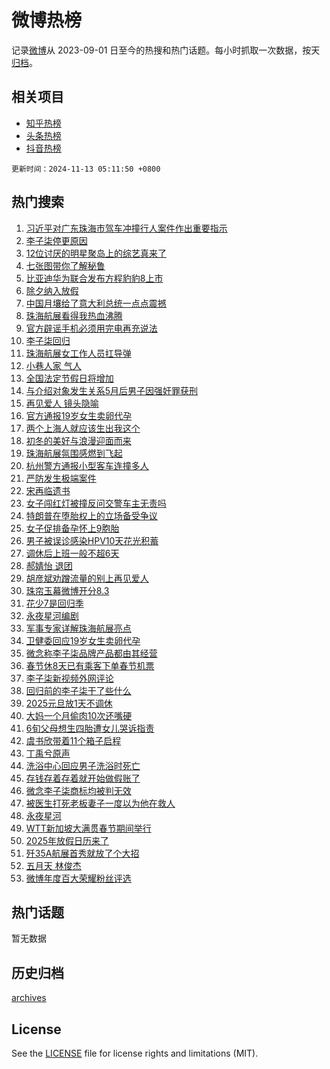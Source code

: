 # 微博热榜

记录[微博](https://www.weibo.com)从 2023-09-01 日至今的热搜和热门话题。每小时抓取一次数据，按天[归档](archives)。

## 相关项目

- [知乎热榜](https://github.com/hotarchive/zhihu)
- [头条热榜](https://github.com/hotarchive/toutiao)
- [抖音热榜](https://github.com/hotarchive/douyin)


`更新时间：2024-11-13 05:11:50 +0800`

## 热门搜索

1. [习近平对广东珠海市驾车冲撞行人案件作出重要指示](https://m.weibo.cn/search?containerid=100103type%3D1%26t%3D10%26q%3D%23%E4%B9%A0%E8%BF%91%E5%B9%B3%E5%AF%B9%E5%B9%BF%E4%B8%9C%E7%8F%A0%E6%B5%B7%E5%B8%82%E9%A9%BE%E8%BD%A6%E5%86%B2%E6%92%9E%E8%A1%8C%E4%BA%BA%E6%A1%88%E4%BB%B6%E4%BD%9C%E5%87%BA%E9%87%8D%E8%A6%81%E6%8C%87%E7%A4%BA%23&stream_entry_id=51&isnewpage=1&extparam=seat%3D1%26filter_type%3Drealtimehot%26stream_entry_id%3D51%26c_type%3D51%26q%3D%2523%25E4%25B9%25A0%25E8%25BF%2591%25E5%25B9%25B3%25E5%25AF%25B9%25E5%25B9%25BF%25E4%25B8%259C%25E7%258F%25A0%25E6%25B5%25B7%25E5%25B8%2582%25E9%25A9%25BE%25E8%25BD%25A6%25E5%2586%25B2%25E6%2592%259E%25E8%25A1%258C%25E4%25BA%25BA%25E6%25A1%2588%25E4%25BB%25B6%25E4%25BD%259C%25E5%2587%25BA%25E9%2587%258D%25E8%25A6%2581%25E6%258C%2587%25E7%25A4%25BA%2523%26pos%3D0%26cate%3D10103%26dgr%3D0%26display_time%3D1731445909%26pre_seqid%3D173144590964201900845101)
1. [李子柒停更原因](https://m.weibo.cn/search?containerid=100103type%3D1%26t%3D10%26q%3D%23%E6%9D%8E%E5%AD%90%E6%9F%92%E5%81%9C%E6%9B%B4%E5%8E%9F%E5%9B%A0%23&stream_entry_id=31&isnewpage=1&extparam=seat%3D1%26filter_type%3Drealtimehot%26c_type%3D31%26flag%3D16%26cate%3D5001%26lcate%3D5001%26stream_entry_id%3D31%26band_rank%3D1%26q%3D%2523%25E6%259D%258E%25E5%25AD%2590%25E6%259F%2592%25E5%2581%259C%25E6%259B%25B4%25E5%258E%259F%25E5%259B%25A0%2523%26dgr%3D0%26realpos%3D1%26pos%3D0%26display_time%3D1731445909%26pre_seqid%3D173144590964201900845101)
1. [12位讨厌的明星聚岛上的综艺真来了](https://m.weibo.cn/search?containerid=100103type%3D1%26t%3D10%26q%3D%2312%E4%BD%8D%E8%AE%A8%E5%8E%8C%E7%9A%84%E6%98%8E%E6%98%9F%E8%81%9A%E5%B2%9B%E4%B8%8A%E7%9A%84%E7%BB%BC%E8%89%BA%E7%9C%9F%E6%9D%A5%E4%BA%86%23&stream_entry_id=31&isnewpage=1&extparam=seat%3D1%26filter_type%3Drealtimehot%26c_type%3D31%26flag%3D2%26cate%3D5001%26lcate%3D5001%26stream_entry_id%3D31%26band_rank%3D2%26q%3D%252312%25E4%25BD%258D%25E8%25AE%25A8%25E5%258E%258C%25E7%259A%2584%25E6%2598%258E%25E6%2598%259F%25E8%2581%259A%25E5%25B2%259B%25E4%25B8%258A%25E7%259A%2584%25E7%25BB%25BC%25E8%2589%25BA%25E7%259C%259F%25E6%259D%25A5%25E4%25BA%2586%2523%26dgr%3D0%26realpos%3D2%26pos%3D1%26display_time%3D1731445909%26pre_seqid%3D173144590964201900845101)
1. [七张图带你了解秘鲁](https://m.weibo.cn/search?containerid=100103type%3D1%26t%3D10%26q%3D%23%E4%B8%83%E5%BC%A0%E5%9B%BE%E5%B8%A6%E4%BD%A0%E4%BA%86%E8%A7%A3%E7%A7%98%E9%B2%81%23&stream_entry_id=31&isnewpage=1&extparam=seat%3D1%26filter_type%3Drealtimehot%26c_type%3D31%26flag%3D0%26cate%3D5001%26lcate%3D5001%26stream_entry_id%3D31%26band_rank%3D3%26q%3D%2523%25E4%25B8%2583%25E5%25BC%25A0%25E5%259B%25BE%25E5%25B8%25A6%25E4%25BD%25A0%25E4%25BA%2586%25E8%25A7%25A3%25E7%25A7%2598%25E9%25B2%2581%2523%26dgr%3D0%26realpos%3D3%26pos%3D2%26display_time%3D1731445909%26pre_seqid%3D173144590964201900845101)
1. [比亚迪华为联合发布方程豹豹8上市](https://m.weibo.cn/search?containerid=100103type%3D1%26t%3D10%26q%3D%23%E6%AF%94%E4%BA%9A%E8%BF%AA%E5%8D%8E%E4%B8%BA%E8%81%94%E5%90%88%E5%8F%91%E5%B8%83%E6%96%B9%E7%A8%8B%E8%B1%B9%E8%B1%B98%E4%B8%8A%E5%B8%82%23&stream_entry_id=31&isnewpage=1&extparam=seat%3D1%26filter_type%3Drealtimehot%26c_type%3D31%26cate%3D5001%26lcate%3D5001%26adid%3D263967%26stream_entry_id%3D31%26pos%3D3%26band_rank%3D4%26q%3D%2523%25E6%25AF%2594%25E4%25BA%259A%25E8%25BF%25AA%25E5%258D%258E%25E4%25B8%25BA%25E8%2581%2594%25E5%2590%2588%25E5%258F%2591%25E5%25B8%2583%25E6%2596%25B9%25E7%25A8%258B%25E8%25B1%25B9%25E8%25B1%25B98%25E4%25B8%258A%25E5%25B8%2582%2523%26dgr%3D0%26is_ad_pos%3D1%26topic_ad%3D1%26display_time%3D1731445909%26pre_seqid%3D173144590964201900845101)
1. [除夕纳入放假](https://m.weibo.cn/search?containerid=100103type%3D1%26t%3D10%26q%3D%23%E9%99%A4%E5%A4%95%E7%BA%B3%E5%85%A5%E6%94%BE%E5%81%87%23&stream_entry_id=31&isnewpage=1&extparam=seat%3D1%26filter_type%3Drealtimehot%26c_type%3D31%26flag%3D16%26cate%3D5001%26lcate%3D5001%26stream_entry_id%3D31%26band_rank%3D4%26q%3D%2523%25E9%2599%25A4%25E5%25A4%2595%25E7%25BA%25B3%25E5%2585%25A5%25E6%2594%25BE%25E5%2581%2587%2523%26dgr%3D0%26realpos%3D4%26pos%3D4%26display_time%3D1731445909%26pre_seqid%3D173144590964201900845101)
1. [中国月壤给了意大利总统一点点震撼](https://m.weibo.cn/search?containerid=100103type%3D1%26t%3D10%26q%3D%23%E4%B8%AD%E5%9B%BD%E6%9C%88%E5%A3%A4%E7%BB%99%E4%BA%86%E6%84%8F%E5%A4%A7%E5%88%A9%E6%80%BB%E7%BB%9F%E4%B8%80%E7%82%B9%E7%82%B9%E9%9C%87%E6%92%BC%23&stream_entry_id=31&isnewpage=1&extparam=seat%3D1%26filter_type%3Drealtimehot%26c_type%3D31%26flag%3D0%26cate%3D5001%26lcate%3D5001%26stream_entry_id%3D31%26band_rank%3D5%26q%3D%2523%25E4%25B8%25AD%25E5%259B%25BD%25E6%259C%2588%25E5%25A3%25A4%25E7%25BB%2599%25E4%25BA%2586%25E6%2584%258F%25E5%25A4%25A7%25E5%2588%25A9%25E6%2580%25BB%25E7%25BB%259F%25E4%25B8%2580%25E7%2582%25B9%25E7%2582%25B9%25E9%259C%2587%25E6%2592%25BC%2523%26dgr%3D0%26realpos%3D5%26pos%3D5%26display_time%3D1731445909%26pre_seqid%3D173144590964201900845101)
1. [珠海航展看得我热血沸腾](https://m.weibo.cn/search?containerid=100103type%3D1%26t%3D10%26q%3D%23%E7%8F%A0%E6%B5%B7%E8%88%AA%E5%B1%95%E7%9C%8B%E5%BE%97%E6%88%91%E7%83%AD%E8%A1%80%E6%B2%B8%E8%85%BE%23&stream_entry_id=31&isnewpage=1&extparam=seat%3D1%26filter_type%3Drealtimehot%26c_type%3D31%26flag%3D0%26cate%3D5001%26lcate%3D5001%26stream_entry_id%3D31%26band_rank%3D6%26q%3D%2523%25E7%258F%25A0%25E6%25B5%25B7%25E8%2588%25AA%25E5%25B1%2595%25E7%259C%258B%25E5%25BE%2597%25E6%2588%2591%25E7%2583%25AD%25E8%25A1%2580%25E6%25B2%25B8%25E8%2585%25BE%2523%26dgr%3D0%26realpos%3D6%26pos%3D6%26display_time%3D1731445909%26pre_seqid%3D173144590964201900845101)
1. [官方辟谣手机必须用完电再充说法](https://m.weibo.cn/search?containerid=100103type%3D1%26t%3D10%26q%3D%23%E5%AE%98%E6%96%B9%E8%BE%9F%E8%B0%A3%E6%89%8B%E6%9C%BA%E5%BF%85%E9%A1%BB%E7%94%A8%E5%AE%8C%E7%94%B5%E5%86%8D%E5%85%85%E8%AF%B4%E6%B3%95%23&stream_entry_id=31&isnewpage=1&extparam=seat%3D1%26filter_type%3Drealtimehot%26c_type%3D31%26cate%3D5001%26lcate%3D5001%26stream_entry_id%3D31%26adid%3D263982%26band_rank%3D7%26q%3D%2523%25E5%25AE%2598%25E6%2596%25B9%25E8%25BE%259F%25E8%25B0%25A3%25E6%2589%258B%25E6%259C%25BA%25E5%25BF%2585%25E9%25A1%25BB%25E7%2594%25A8%25E5%25AE%258C%25E7%2594%25B5%25E5%2586%258D%25E5%2585%2585%25E8%25AF%25B4%25E6%25B3%2595%2523%26dgr%3D0%26is_ad_pos%3D1%26pos%3D7%26display_time%3D1731445909%26pre_seqid%3D173144590964201900845101)
1. [李子柒回归](https://m.weibo.cn/search?containerid=100103type%3D1%26t%3D10%26q%3D%E6%9D%8E%E5%AD%90%E6%9F%92%E5%9B%9E%E5%BD%92&stream_entry_id=31&isnewpage=1&extparam=seat%3D1%26filter_type%3Drealtimehot%26c_type%3D31%26flag%3D16%26cate%3D5001%26lcate%3D5001%26stream_entry_id%3D31%26band_rank%3D7%26q%3D%25E6%259D%258E%25E5%25AD%2590%25E6%259F%2592%25E5%259B%259E%25E5%25BD%2592%26dgr%3D0%26realpos%3D7%26pos%3D8%26display_time%3D1731445909%26pre_seqid%3D173144590964201900845101)
1. [珠海航展女工作人员扛导弹](https://m.weibo.cn/search?containerid=100103type%3D1%26t%3D10%26q%3D%23%E7%8F%A0%E6%B5%B7%E8%88%AA%E5%B1%95%E5%A5%B3%E5%B7%A5%E4%BD%9C%E4%BA%BA%E5%91%98%E6%89%9B%E5%AF%BC%E5%BC%B9%23&stream_entry_id=31&isnewpage=1&extparam=seat%3D1%26filter_type%3Drealtimehot%26c_type%3D31%26flag%3D1%26cate%3D5001%26lcate%3D5001%26stream_entry_id%3D31%26band_rank%3D8%26q%3D%2523%25E7%258F%25A0%25E6%25B5%25B7%25E8%2588%25AA%25E5%25B1%2595%25E5%25A5%25B3%25E5%25B7%25A5%25E4%25BD%259C%25E4%25BA%25BA%25E5%2591%2598%25E6%2589%259B%25E5%25AF%25BC%25E5%25BC%25B9%2523%26dgr%3D0%26realpos%3D8%26pos%3D9%26display_time%3D1731445909%26pre_seqid%3D173144590964201900845101)
1. [小巷人家 气人](https://m.weibo.cn/search?containerid=100103type%3D1%26t%3D10%26q%3D%E5%B0%8F%E5%B7%B7%E4%BA%BA%E5%AE%B6+%E6%B0%94%E4%BA%BA&stream_entry_id=31&isnewpage=1&extparam=seat%3D1%26filter_type%3Drealtimehot%26c_type%3D31%26flag%3D0%26cate%3D5001%26lcate%3D5001%26stream_entry_id%3D31%26band_rank%3D9%26q%3D%25E5%25B0%258F%25E5%25B7%25B7%25E4%25BA%25BA%25E5%25AE%25B6%2520%25E6%25B0%2594%25E4%25BA%25BA%26dgr%3D0%26realpos%3D9%26pos%3D10%26display_time%3D1731445909%26pre_seqid%3D173144590964201900845101)
1. [全国法定节假日将增加](https://m.weibo.cn/search?containerid=100103type%3D1%26t%3D10%26q%3D%23%E5%85%A8%E5%9B%BD%E6%B3%95%E5%AE%9A%E8%8A%82%E5%81%87%E6%97%A5%E5%B0%86%E5%A2%9E%E5%8A%A0%23&stream_entry_id=31&isnewpage=1&extparam=seat%3D1%26filter_type%3Drealtimehot%26c_type%3D31%26flag%3D0%26cate%3D5001%26lcate%3D5001%26stream_entry_id%3D31%26band_rank%3D10%26q%3D%2523%25E5%2585%25A8%25E5%259B%25BD%25E6%25B3%2595%25E5%25AE%259A%25E8%258A%2582%25E5%2581%2587%25E6%2597%25A5%25E5%25B0%2586%25E5%25A2%259E%25E5%258A%25A0%2523%26dgr%3D0%26realpos%3D10%26pos%3D11%26display_time%3D1731445909%26pre_seqid%3D173144590964201900845101)
1. [与介绍对象发生关系5月后男子因强奸罪获刑](https://m.weibo.cn/search?containerid=100103type%3D1%26t%3D10%26q%3D%23%E4%B8%8E%E4%BB%8B%E7%BB%8D%E5%AF%B9%E8%B1%A1%E5%8F%91%E7%94%9F%E5%85%B3%E7%B3%BB5%E6%9C%88%E5%90%8E%E7%94%B7%E5%AD%90%E5%9B%A0%E5%BC%BA%E5%A5%B8%E7%BD%AA%E8%8E%B7%E5%88%91%23&stream_entry_id=31&isnewpage=1&extparam=seat%3D1%26filter_type%3Drealtimehot%26c_type%3D31%26flag%3D2%26cate%3D5001%26lcate%3D5001%26stream_entry_id%3D31%26band_rank%3D11%26q%3D%2523%25E4%25B8%258E%25E4%25BB%258B%25E7%25BB%258D%25E5%25AF%25B9%25E8%25B1%25A1%25E5%258F%2591%25E7%2594%259F%25E5%2585%25B3%25E7%25B3%25BB5%25E6%259C%2588%25E5%2590%258E%25E7%2594%25B7%25E5%25AD%2590%25E5%259B%25A0%25E5%25BC%25BA%25E5%25A5%25B8%25E7%25BD%25AA%25E8%258E%25B7%25E5%2588%2591%2523%26dgr%3D0%26realpos%3D11%26pos%3D12%26display_time%3D1731445909%26pre_seqid%3D173144590964201900845101)
1. [再见爱人 镜头隐喻](https://m.weibo.cn/search?containerid=100103type%3D1%26t%3D10%26q%3D%E5%86%8D%E8%A7%81%E7%88%B1%E4%BA%BA+%E9%95%9C%E5%A4%B4%E9%9A%90%E5%96%BB&stream_entry_id=31&isnewpage=1&extparam=seat%3D1%26filter_type%3Drealtimehot%26c_type%3D31%26flag%3D2%26cate%3D5001%26lcate%3D5001%26stream_entry_id%3D31%26band_rank%3D12%26q%3D%25E5%2586%258D%25E8%25A7%2581%25E7%2588%25B1%25E4%25BA%25BA%2520%25E9%2595%259C%25E5%25A4%25B4%25E9%259A%2590%25E5%2596%25BB%26dgr%3D0%26realpos%3D12%26pos%3D13%26display_time%3D1731445909%26pre_seqid%3D173144590964201900845101)
1. [官方通报19岁女生卖卵代孕](https://m.weibo.cn/search?containerid=100103type%3D1%26t%3D10%26q%3D%23%E5%AE%98%E6%96%B9%E9%80%9A%E6%8A%A519%E5%B2%81%E5%A5%B3%E7%94%9F%E5%8D%96%E5%8D%B5%E4%BB%A3%E5%AD%95%23&stream_entry_id=31&isnewpage=1&extparam=seat%3D1%26filter_type%3Drealtimehot%26c_type%3D31%26flag%3D2%26cate%3D5001%26lcate%3D5001%26stream_entry_id%3D31%26band_rank%3D13%26q%3D%2523%25E5%25AE%2598%25E6%2596%25B9%25E9%2580%259A%25E6%258A%25A519%25E5%25B2%2581%25E5%25A5%25B3%25E7%2594%259F%25E5%258D%2596%25E5%258D%25B5%25E4%25BB%25A3%25E5%25AD%2595%2523%26dgr%3D0%26realpos%3D13%26pos%3D14%26display_time%3D1731445909%26pre_seqid%3D173144590964201900845101)
1. [两个上海人就应该生出我这个](https://m.weibo.cn/search?containerid=100103type%3D1%26t%3D10%26q%3D%E4%B8%A4%E4%B8%AA%E4%B8%8A%E6%B5%B7%E4%BA%BA%E5%B0%B1%E5%BA%94%E8%AF%A5%E7%94%9F%E5%87%BA%E6%88%91%E8%BF%99%E4%B8%AA&stream_entry_id=31&isnewpage=1&extparam=seat%3D1%26filter_type%3Drealtimehot%26c_type%3D31%26flag%3D2%26cate%3D5001%26lcate%3D5001%26stream_entry_id%3D31%26band_rank%3D14%26q%3D%25E4%25B8%25A4%25E4%25B8%25AA%25E4%25B8%258A%25E6%25B5%25B7%25E4%25BA%25BA%25E5%25B0%25B1%25E5%25BA%2594%25E8%25AF%25A5%25E7%2594%259F%25E5%2587%25BA%25E6%2588%2591%25E8%25BF%2599%25E4%25B8%25AA%26dgr%3D0%26realpos%3D14%26pos%3D15%26display_time%3D1731445909%26pre_seqid%3D173144590964201900845101)
1. [初冬的美好与浪漫迎面而来](https://m.weibo.cn/search?containerid=100103type%3D1%26t%3D10%26q%3D%23%E5%88%9D%E5%86%AC%E7%9A%84%E7%BE%8E%E5%A5%BD%E4%B8%8E%E6%B5%AA%E6%BC%AB%E8%BF%8E%E9%9D%A2%E8%80%8C%E6%9D%A5%23&stream_entry_id=31&isnewpage=1&extparam=seat%3D1%26filter_type%3Drealtimehot%26c_type%3D31%26flag%3D1%26cate%3D5001%26lcate%3D5001%26stream_entry_id%3D31%26band_rank%3D15%26q%3D%2523%25E5%2588%259D%25E5%2586%25AC%25E7%259A%2584%25E7%25BE%258E%25E5%25A5%25BD%25E4%25B8%258E%25E6%25B5%25AA%25E6%25BC%25AB%25E8%25BF%258E%25E9%259D%25A2%25E8%2580%258C%25E6%259D%25A5%2523%26dgr%3D0%26realpos%3D15%26pos%3D16%26display_time%3D1731445909%26pre_seqid%3D173144590964201900845101)
1. [珠海航展氛围感燃到飞起](https://m.weibo.cn/search?containerid=100103type%3D1%26t%3D10%26q%3D%23%E7%8F%A0%E6%B5%B7%E8%88%AA%E5%B1%95%E6%B0%9B%E5%9B%B4%E6%84%9F%E7%87%83%E5%88%B0%E9%A3%9E%E8%B5%B7%23&stream_entry_id=31&isnewpage=1&extparam=seat%3D1%26filter_type%3Drealtimehot%26c_type%3D31%26flag%3D0%26cate%3D5001%26lcate%3D5001%26stream_entry_id%3D31%26band_rank%3D16%26q%3D%2523%25E7%258F%25A0%25E6%25B5%25B7%25E8%2588%25AA%25E5%25B1%2595%25E6%25B0%259B%25E5%259B%25B4%25E6%2584%259F%25E7%2587%2583%25E5%2588%25B0%25E9%25A3%259E%25E8%25B5%25B7%2523%26dgr%3D0%26realpos%3D16%26pos%3D17%26display_time%3D1731445909%26pre_seqid%3D173144590964201900845101)
1. [杭州警方通报小型客车连撞多人](https://m.weibo.cn/search?containerid=100103type%3D1%26t%3D10%26q%3D%E6%9D%AD%E5%B7%9E%E8%AD%A6%E6%96%B9%E9%80%9A%E6%8A%A5%E5%B0%8F%E5%9E%8B%E5%AE%A2%E8%BD%A6%E8%BF%9E%E6%92%9E%E5%A4%9A%E4%BA%BA&stream_entry_id=31&isnewpage=1&extparam=seat%3D1%26filter_type%3Drealtimehot%26c_type%3D31%26flag%3D0%26cate%3D5001%26lcate%3D5001%26stream_entry_id%3D31%26band_rank%3D17%26q%3D%25E6%259D%25AD%25E5%25B7%259E%25E8%25AD%25A6%25E6%2596%25B9%25E9%2580%259A%25E6%258A%25A5%25E5%25B0%258F%25E5%259E%258B%25E5%25AE%25A2%25E8%25BD%25A6%25E8%25BF%259E%25E6%2592%259E%25E5%25A4%259A%25E4%25BA%25BA%26dgr%3D0%26realpos%3D17%26pos%3D18%26display_time%3D1731445909%26pre_seqid%3D173144590964201900845101)
1. [严防发生极端案件](https://m.weibo.cn/search?containerid=100103type%3D1%26t%3D10%26q%3D%23%E4%B8%A5%E9%98%B2%E5%8F%91%E7%94%9F%E6%9E%81%E7%AB%AF%E6%A1%88%E4%BB%B6%23&stream_entry_id=31&isnewpage=1&extparam=seat%3D1%26filter_type%3Drealtimehot%26c_type%3D31%26flag%3D0%26cate%3D5001%26lcate%3D5001%26stream_entry_id%3D31%26band_rank%3D18%26q%3D%2523%25E4%25B8%25A5%25E9%2598%25B2%25E5%258F%2591%25E7%2594%259F%25E6%259E%2581%25E7%25AB%25AF%25E6%25A1%2588%25E4%25BB%25B6%2523%26dgr%3D0%26realpos%3D18%26pos%3D19%26display_time%3D1731445909%26pre_seqid%3D173144590964201900845101)
1. [宋再临遗书](https://m.weibo.cn/search?containerid=100103type%3D1%26t%3D10%26q%3D%23%E5%AE%8B%E5%86%8D%E4%B8%B4%E9%81%97%E4%B9%A6%23&stream_entry_id=31&isnewpage=1&extparam=seat%3D1%26filter_type%3Drealtimehot%26c_type%3D31%26flag%3D0%26cate%3D5001%26lcate%3D5001%26stream_entry_id%3D31%26band_rank%3D19%26q%3D%2523%25E5%25AE%258B%25E5%2586%258D%25E4%25B8%25B4%25E9%2581%2597%25E4%25B9%25A6%2523%26dgr%3D0%26realpos%3D19%26pos%3D20%26display_time%3D1731445909%26pre_seqid%3D173144590964201900845101)
1. [女子闯红灯被撞反问交警车主无责吗](https://m.weibo.cn/search?containerid=100103type%3D1%26t%3D10%26q%3D%23%E5%A5%B3%E5%AD%90%E9%97%AF%E7%BA%A2%E7%81%AF%E8%A2%AB%E6%92%9E%E5%8F%8D%E9%97%AE%E4%BA%A4%E8%AD%A6%E8%BD%A6%E4%B8%BB%E6%97%A0%E8%B4%A3%E5%90%97%23&stream_entry_id=31&isnewpage=1&extparam=seat%3D1%26filter_type%3Drealtimehot%26c_type%3D31%26flag%3D0%26cate%3D5001%26lcate%3D5001%26stream_entry_id%3D31%26band_rank%3D20%26q%3D%2523%25E5%25A5%25B3%25E5%25AD%2590%25E9%2597%25AF%25E7%25BA%25A2%25E7%2581%25AF%25E8%25A2%25AB%25E6%2592%259E%25E5%258F%258D%25E9%2597%25AE%25E4%25BA%25A4%25E8%25AD%25A6%25E8%25BD%25A6%25E4%25B8%25BB%25E6%2597%25A0%25E8%25B4%25A3%25E5%2590%2597%2523%26dgr%3D0%26realpos%3D20%26pos%3D21%26display_time%3D1731445909%26pre_seqid%3D173144590964201900845101)
1. [特朗普在堕胎权上的立场备受争议](https://m.weibo.cn/search?containerid=100103type%3D1%26t%3D10%26q%3D%23%E7%89%B9%E6%9C%97%E6%99%AE%E5%9C%A8%E5%A0%95%E8%83%8E%E6%9D%83%E4%B8%8A%E7%9A%84%E7%AB%8B%E5%9C%BA%E5%A4%87%E5%8F%97%E4%BA%89%E8%AE%AE%23&stream_entry_id=31&isnewpage=1&extparam=seat%3D1%26filter_type%3Drealtimehot%26c_type%3D31%26flag%3D2%26cate%3D5001%26lcate%3D5001%26stream_entry_id%3D31%26band_rank%3D21%26q%3D%2523%25E7%2589%25B9%25E6%259C%2597%25E6%2599%25AE%25E5%259C%25A8%25E5%25A0%2595%25E8%2583%258E%25E6%259D%2583%25E4%25B8%258A%25E7%259A%2584%25E7%25AB%258B%25E5%259C%25BA%25E5%25A4%2587%25E5%258F%2597%25E4%25BA%2589%25E8%25AE%25AE%2523%26dgr%3D0%26realpos%3D21%26pos%3D22%26display_time%3D1731445909%26pre_seqid%3D173144590964201900845101)
1. [女子促排备孕怀上9胞胎](https://m.weibo.cn/search?containerid=100103type%3D1%26t%3D10%26q%3D%23%E5%A5%B3%E5%AD%90%E4%BF%83%E6%8E%92%E5%A4%87%E5%AD%95%E6%80%80%E4%B8%8A9%E8%83%9E%E8%83%8E%23&stream_entry_id=31&isnewpage=1&extparam=seat%3D1%26filter_type%3Drealtimehot%26c_type%3D31%26flag%3D0%26cate%3D5001%26lcate%3D5001%26stream_entry_id%3D31%26band_rank%3D22%26q%3D%2523%25E5%25A5%25B3%25E5%25AD%2590%25E4%25BF%2583%25E6%258E%2592%25E5%25A4%2587%25E5%25AD%2595%25E6%2580%2580%25E4%25B8%258A9%25E8%2583%259E%25E8%2583%258E%2523%26dgr%3D0%26realpos%3D22%26pos%3D23%26display_time%3D1731445909%26pre_seqid%3D173144590964201900845101)
1. [男子被误诊感染HPV10天花光积蓄](https://m.weibo.cn/search?containerid=100103type%3D1%26t%3D10%26q%3D%23%E7%94%B7%E5%AD%90%E8%A2%AB%E8%AF%AF%E8%AF%8A%E6%84%9F%E6%9F%93HPV10%E5%A4%A9%E8%8A%B1%E5%85%89%E7%A7%AF%E8%93%84%23&stream_entry_id=31&isnewpage=1&extparam=seat%3D1%26filter_type%3Drealtimehot%26c_type%3D31%26flag%3D0%26cate%3D5001%26lcate%3D5001%26stream_entry_id%3D31%26band_rank%3D23%26q%3D%2523%25E7%2594%25B7%25E5%25AD%2590%25E8%25A2%25AB%25E8%25AF%25AF%25E8%25AF%258A%25E6%2584%259F%25E6%259F%2593HPV10%25E5%25A4%25A9%25E8%258A%25B1%25E5%2585%2589%25E7%25A7%25AF%25E8%2593%2584%2523%26dgr%3D0%26realpos%3D23%26pos%3D24%26display_time%3D1731445909%26pre_seqid%3D173144590964201900845101)
1. [调休后上班一般不超6天](https://m.weibo.cn/search?containerid=100103type%3D1%26t%3D10%26q%3D%23%E8%B0%83%E4%BC%91%E5%90%8E%E4%B8%8A%E7%8F%AD%E4%B8%80%E8%88%AC%E4%B8%8D%E8%B6%856%E5%A4%A9%23&stream_entry_id=31&isnewpage=1&extparam=seat%3D1%26filter_type%3Drealtimehot%26c_type%3D31%26flag%3D0%26cate%3D5001%26lcate%3D5001%26stream_entry_id%3D31%26band_rank%3D24%26q%3D%2523%25E8%25B0%2583%25E4%25BC%2591%25E5%2590%258E%25E4%25B8%258A%25E7%258F%25AD%25E4%25B8%2580%25E8%2588%25AC%25E4%25B8%258D%25E8%25B6%25856%25E5%25A4%25A9%2523%26dgr%3D0%26realpos%3D24%26pos%3D25%26display_time%3D1731445909%26pre_seqid%3D173144590964201900845101)
1. [郝婧怡 退团](https://m.weibo.cn/search?containerid=100103type%3D1%26t%3D10%26q%3D%E9%83%9D%E5%A9%A7%E6%80%A1+%E9%80%80%E5%9B%A2&stream_entry_id=31&isnewpage=1&extparam=seat%3D1%26filter_type%3Drealtimehot%26c_type%3D31%26flag%3D0%26cate%3D5001%26lcate%3D5001%26stream_entry_id%3D31%26band_rank%3D25%26q%3D%25E9%2583%259D%25E5%25A9%25A7%25E6%2580%25A1%2520%25E9%2580%2580%25E5%259B%25A2%26dgr%3D0%26realpos%3D25%26pos%3D26%26display_time%3D1731445909%26pre_seqid%3D173144590964201900845101)
1. [胡彦斌劝蹭流量的别上再见爱人](https://m.weibo.cn/search?containerid=100103type%3D1%26t%3D10%26q%3D%23%E8%83%A1%E5%BD%A6%E6%96%8C%E5%8A%9D%E8%B9%AD%E6%B5%81%E9%87%8F%E7%9A%84%E5%88%AB%E4%B8%8A%E5%86%8D%E8%A7%81%E7%88%B1%E4%BA%BA%23&stream_entry_id=31&isnewpage=1&extparam=seat%3D1%26filter_type%3Drealtimehot%26c_type%3D31%26flag%3D0%26cate%3D5001%26lcate%3D5001%26stream_entry_id%3D31%26band_rank%3D26%26q%3D%2523%25E8%2583%25A1%25E5%25BD%25A6%25E6%2596%258C%25E5%258A%259D%25E8%25B9%25AD%25E6%25B5%2581%25E9%2587%258F%25E7%259A%2584%25E5%2588%25AB%25E4%25B8%258A%25E5%2586%258D%25E8%25A7%2581%25E7%2588%25B1%25E4%25BA%25BA%2523%26dgr%3D0%26realpos%3D26%26pos%3D27%26display_time%3D1731445909%26pre_seqid%3D173144590964201900845101)
1. [珠帘玉幕微博开分8.3](https://m.weibo.cn/search?containerid=100103type%3D1%26t%3D10%26q%3D%23%E7%8F%A0%E5%B8%98%E7%8E%89%E5%B9%95%E5%BE%AE%E5%8D%9A%E5%BC%80%E5%88%868.3%23&stream_entry_id=31&isnewpage=1&extparam=seat%3D1%26filter_type%3Drealtimehot%26c_type%3D31%26flag%3D0%26cate%3D5001%26lcate%3D5001%26stream_entry_id%3D31%26band_rank%3D27%26q%3D%2523%25E7%258F%25A0%25E5%25B8%2598%25E7%258E%2589%25E5%25B9%2595%25E5%25BE%25AE%25E5%258D%259A%25E5%25BC%2580%25E5%2588%25868.3%2523%26dgr%3D0%26realpos%3D27%26pos%3D28%26display_time%3D1731445909%26pre_seqid%3D173144590964201900845101)
1. [花少7是回归季](https://m.weibo.cn/search?containerid=100103type%3D1%26t%3D10%26q%3D%23%E8%8A%B1%E5%B0%917%E6%98%AF%E5%9B%9E%E5%BD%92%E5%AD%A3%23&stream_entry_id=31&isnewpage=1&extparam=seat%3D1%26filter_type%3Drealtimehot%26c_type%3D31%26flag%3D0%26cate%3D5001%26lcate%3D5001%26stream_entry_id%3D31%26band_rank%3D28%26q%3D%2523%25E8%258A%25B1%25E5%25B0%25917%25E6%2598%25AF%25E5%259B%259E%25E5%25BD%2592%25E5%25AD%25A3%2523%26dgr%3D0%26realpos%3D28%26pos%3D29%26display_time%3D1731445909%26pre_seqid%3D173144590964201900845101)
1. [永夜星河编剧](https://m.weibo.cn/search?containerid=100103type%3D1%26t%3D10%26q%3D%E6%B0%B8%E5%A4%9C%E6%98%9F%E6%B2%B3%E7%BC%96%E5%89%A7&stream_entry_id=31&isnewpage=1&extparam=seat%3D1%26filter_type%3Drealtimehot%26c_type%3D31%26flag%3D0%26cate%3D5001%26lcate%3D5001%26stream_entry_id%3D31%26band_rank%3D29%26q%3D%25E6%25B0%25B8%25E5%25A4%259C%25E6%2598%259F%25E6%25B2%25B3%25E7%25BC%2596%25E5%2589%25A7%26dgr%3D0%26realpos%3D29%26pos%3D30%26display_time%3D1731445909%26pre_seqid%3D173144590964201900845101)
1. [军事专家详解珠海航展亮点](https://m.weibo.cn/search?containerid=100103type%3D1%26t%3D10%26q%3D%23%E5%86%9B%E4%BA%8B%E4%B8%93%E5%AE%B6%E8%AF%A6%E8%A7%A3%E7%8F%A0%E6%B5%B7%E8%88%AA%E5%B1%95%E4%BA%AE%E7%82%B9%23&stream_entry_id=31&isnewpage=1&extparam=seat%3D1%26filter_type%3Drealtimehot%26c_type%3D31%26flag%3D1%26cate%3D5001%26lcate%3D5001%26stream_entry_id%3D31%26band_rank%3D30%26q%3D%2523%25E5%2586%259B%25E4%25BA%258B%25E4%25B8%2593%25E5%25AE%25B6%25E8%25AF%25A6%25E8%25A7%25A3%25E7%258F%25A0%25E6%25B5%25B7%25E8%2588%25AA%25E5%25B1%2595%25E4%25BA%25AE%25E7%2582%25B9%2523%26dgr%3D0%26realpos%3D30%26pos%3D31%26display_time%3D1731445909%26pre_seqid%3D173144590964201900845101)
1. [卫健委回应19岁女生卖卵代孕](https://m.weibo.cn/search?containerid=100103type%3D1%26t%3D10%26q%3D%23%E5%8D%AB%E5%81%A5%E5%A7%94%E5%9B%9E%E5%BA%9419%E5%B2%81%E5%A5%B3%E7%94%9F%E5%8D%96%E5%8D%B5%E4%BB%A3%E5%AD%95%23&stream_entry_id=31&isnewpage=1&extparam=seat%3D1%26filter_type%3Drealtimehot%26c_type%3D31%26flag%3D0%26cate%3D5001%26lcate%3D5001%26stream_entry_id%3D31%26band_rank%3D31%26q%3D%2523%25E5%258D%25AB%25E5%2581%25A5%25E5%25A7%2594%25E5%259B%259E%25E5%25BA%259419%25E5%25B2%2581%25E5%25A5%25B3%25E7%2594%259F%25E5%258D%2596%25E5%258D%25B5%25E4%25BB%25A3%25E5%25AD%2595%2523%26dgr%3D0%26realpos%3D31%26pos%3D32%26display_time%3D1731445909%26pre_seqid%3D173144590964201900845101)
1. [微念称李子柒品牌产品都由其经营](https://m.weibo.cn/search?containerid=100103type%3D1%26t%3D10%26q%3D%23%E5%BE%AE%E5%BF%B5%E7%A7%B0%E6%9D%8E%E5%AD%90%E6%9F%92%E5%93%81%E7%89%8C%E4%BA%A7%E5%93%81%E9%83%BD%E7%94%B1%E5%85%B6%E7%BB%8F%E8%90%A5%23&stream_entry_id=31&isnewpage=1&extparam=seat%3D1%26filter_type%3Drealtimehot%26c_type%3D31%26flag%3D0%26cate%3D5001%26lcate%3D5001%26stream_entry_id%3D31%26band_rank%3D32%26q%3D%2523%25E5%25BE%25AE%25E5%25BF%25B5%25E7%25A7%25B0%25E6%259D%258E%25E5%25AD%2590%25E6%259F%2592%25E5%2593%2581%25E7%2589%258C%25E4%25BA%25A7%25E5%2593%2581%25E9%2583%25BD%25E7%2594%25B1%25E5%2585%25B6%25E7%25BB%258F%25E8%2590%25A5%2523%26dgr%3D0%26realpos%3D32%26pos%3D33%26display_time%3D1731445909%26pre_seqid%3D173144590964201900845101)
1. [春节休8天已有乘客下单春节机票](https://m.weibo.cn/search?containerid=100103type%3D1%26t%3D10%26q%3D%23%E6%98%A5%E8%8A%82%E4%BC%918%E5%A4%A9%E5%B7%B2%E6%9C%89%E4%B9%98%E5%AE%A2%E4%B8%8B%E5%8D%95%E6%98%A5%E8%8A%82%E6%9C%BA%E7%A5%A8%23&stream_entry_id=31&isnewpage=1&extparam=seat%3D1%26filter_type%3Drealtimehot%26c_type%3D31%26flag%3D0%26cate%3D5001%26lcate%3D5001%26stream_entry_id%3D31%26band_rank%3D33%26q%3D%2523%25E6%2598%25A5%25E8%258A%2582%25E4%25BC%25918%25E5%25A4%25A9%25E5%25B7%25B2%25E6%259C%2589%25E4%25B9%2598%25E5%25AE%25A2%25E4%25B8%258B%25E5%258D%2595%25E6%2598%25A5%25E8%258A%2582%25E6%259C%25BA%25E7%25A5%25A8%2523%26dgr%3D0%26realpos%3D33%26pos%3D34%26display_time%3D1731445909%26pre_seqid%3D173144590964201900845101)
1. [李子柒新视频外网评论](https://m.weibo.cn/search?containerid=100103type%3D1%26t%3D10%26q%3D%23%E6%9D%8E%E5%AD%90%E6%9F%92%E6%96%B0%E8%A7%86%E9%A2%91%E5%A4%96%E7%BD%91%E8%AF%84%E8%AE%BA%23&stream_entry_id=31&isnewpage=1&extparam=seat%3D1%26filter_type%3Drealtimehot%26c_type%3D31%26flag%3D0%26cate%3D5001%26lcate%3D5001%26stream_entry_id%3D31%26band_rank%3D34%26q%3D%2523%25E6%259D%258E%25E5%25AD%2590%25E6%259F%2592%25E6%2596%25B0%25E8%25A7%2586%25E9%25A2%2591%25E5%25A4%2596%25E7%25BD%2591%25E8%25AF%2584%25E8%25AE%25BA%2523%26dgr%3D0%26realpos%3D34%26pos%3D35%26display_time%3D1731445909%26pre_seqid%3D173144590964201900845101)
1. [回归前的李子柒干了些什么](https://m.weibo.cn/search?containerid=100103type%3D1%26t%3D10%26q%3D%23%E5%9B%9E%E5%BD%92%E5%89%8D%E7%9A%84%E6%9D%8E%E5%AD%90%E6%9F%92%E5%B9%B2%E4%BA%86%E4%BA%9B%E4%BB%80%E4%B9%88%23&stream_entry_id=31&isnewpage=1&extparam=seat%3D1%26filter_type%3Drealtimehot%26c_type%3D31%26flag%3D0%26cate%3D5001%26lcate%3D5001%26stream_entry_id%3D31%26band_rank%3D35%26q%3D%2523%25E5%259B%259E%25E5%25BD%2592%25E5%2589%258D%25E7%259A%2584%25E6%259D%258E%25E5%25AD%2590%25E6%259F%2592%25E5%25B9%25B2%25E4%25BA%2586%25E4%25BA%259B%25E4%25BB%2580%25E4%25B9%2588%2523%26dgr%3D0%26realpos%3D35%26pos%3D36%26display_time%3D1731445909%26pre_seqid%3D173144590964201900845101)
1. [2025元旦放1天不调休](https://m.weibo.cn/search?containerid=100103type%3D1%26t%3D10%26q%3D%232025%E5%85%83%E6%97%A6%E6%94%BE1%E5%A4%A9%E4%B8%8D%E8%B0%83%E4%BC%91%23&stream_entry_id=31&isnewpage=1&extparam=seat%3D1%26filter_type%3Drealtimehot%26c_type%3D31%26flag%3D0%26cate%3D5001%26lcate%3D5001%26stream_entry_id%3D31%26band_rank%3D36%26q%3D%25232025%25E5%2585%2583%25E6%2597%25A6%25E6%2594%25BE1%25E5%25A4%25A9%25E4%25B8%258D%25E8%25B0%2583%25E4%25BC%2591%2523%26dgr%3D0%26realpos%3D36%26pos%3D37%26display_time%3D1731445909%26pre_seqid%3D173144590964201900845101)
1. [大妈一个月偷肉10次还嘴硬](https://m.weibo.cn/search?containerid=100103type%3D1%26t%3D10%26q%3D%23%E5%A4%A7%E5%A6%88%E4%B8%80%E4%B8%AA%E6%9C%88%E5%81%B7%E8%82%8910%E6%AC%A1%E8%BF%98%E5%98%B4%E7%A1%AC%23&stream_entry_id=31&isnewpage=1&extparam=seat%3D1%26filter_type%3Drealtimehot%26c_type%3D31%26flag%3D0%26cate%3D5001%26lcate%3D5001%26stream_entry_id%3D31%26band_rank%3D37%26q%3D%2523%25E5%25A4%25A7%25E5%25A6%2588%25E4%25B8%2580%25E4%25B8%25AA%25E6%259C%2588%25E5%2581%25B7%25E8%2582%258910%25E6%25AC%25A1%25E8%25BF%2598%25E5%2598%25B4%25E7%25A1%25AC%2523%26dgr%3D0%26realpos%3D37%26pos%3D38%26display_time%3D1731445909%26pre_seqid%3D173144590964201900845101)
1. [6旬父母想生四胎遭女儿哭诉指责](https://m.weibo.cn/search?containerid=100103type%3D1%26t%3D10%26q%3D%236%E6%97%AC%E7%88%B6%E6%AF%8D%E6%83%B3%E7%94%9F%E5%9B%9B%E8%83%8E%E9%81%AD%E5%A5%B3%E5%84%BF%E5%93%AD%E8%AF%89%E6%8C%87%E8%B4%A3%23&stream_entry_id=31&isnewpage=1&extparam=seat%3D1%26filter_type%3Drealtimehot%26c_type%3D31%26flag%3D0%26cate%3D5001%26lcate%3D5001%26stream_entry_id%3D31%26band_rank%3D38%26q%3D%25236%25E6%2597%25AC%25E7%2588%25B6%25E6%25AF%258D%25E6%2583%25B3%25E7%2594%259F%25E5%259B%259B%25E8%2583%258E%25E9%2581%25AD%25E5%25A5%25B3%25E5%2584%25BF%25E5%2593%25AD%25E8%25AF%2589%25E6%258C%2587%25E8%25B4%25A3%2523%26dgr%3D0%26realpos%3D38%26pos%3D39%26display_time%3D1731445909%26pre_seqid%3D173144590964201900845101)
1. [虞书欣带着11个箱子启程](https://m.weibo.cn/search?containerid=100103type%3D1%26t%3D10%26q%3D%23%E8%99%9E%E4%B9%A6%E6%AC%A3%E5%B8%A6%E7%9D%8011%E4%B8%AA%E7%AE%B1%E5%AD%90%E5%90%AF%E7%A8%8B%23&stream_entry_id=31&isnewpage=1&extparam=seat%3D1%26filter_type%3Drealtimehot%26c_type%3D31%26flag%3D0%26cate%3D5001%26lcate%3D5001%26stream_entry_id%3D31%26band_rank%3D39%26q%3D%2523%25E8%2599%259E%25E4%25B9%25A6%25E6%25AC%25A3%25E5%25B8%25A6%25E7%259D%258011%25E4%25B8%25AA%25E7%25AE%25B1%25E5%25AD%2590%25E5%2590%25AF%25E7%25A8%258B%2523%26dgr%3D0%26realpos%3D39%26pos%3D40%26display_time%3D1731445909%26pre_seqid%3D173144590964201900845101)
1. [丁禹兮原声](https://m.weibo.cn/search?containerid=100103type%3D1%26t%3D10%26q%3D%E4%B8%81%E7%A6%B9%E5%85%AE%E5%8E%9F%E5%A3%B0&stream_entry_id=31&isnewpage=1&extparam=seat%3D1%26filter_type%3Drealtimehot%26c_type%3D31%26flag%3D0%26cate%3D5001%26lcate%3D5001%26stream_entry_id%3D31%26band_rank%3D40%26q%3D%25E4%25B8%2581%25E7%25A6%25B9%25E5%2585%25AE%25E5%258E%259F%25E5%25A3%25B0%26dgr%3D0%26realpos%3D40%26pos%3D41%26display_time%3D1731445909%26pre_seqid%3D173144590964201900845101)
1. [洗浴中心回应男子洗浴时死亡](https://m.weibo.cn/search?containerid=100103type%3D1%26t%3D10%26q%3D%23%E6%B4%97%E6%B5%B4%E4%B8%AD%E5%BF%83%E5%9B%9E%E5%BA%94%E7%94%B7%E5%AD%90%E6%B4%97%E6%B5%B4%E6%97%B6%E6%AD%BB%E4%BA%A1%23&stream_entry_id=31&isnewpage=1&extparam=seat%3D1%26filter_type%3Drealtimehot%26c_type%3D31%26flag%3D1%26cate%3D5001%26lcate%3D5001%26stream_entry_id%3D31%26band_rank%3D41%26q%3D%2523%25E6%25B4%2597%25E6%25B5%25B4%25E4%25B8%25AD%25E5%25BF%2583%25E5%259B%259E%25E5%25BA%2594%25E7%2594%25B7%25E5%25AD%2590%25E6%25B4%2597%25E6%25B5%25B4%25E6%2597%25B6%25E6%25AD%25BB%25E4%25BA%25A1%2523%26dgr%3D0%26realpos%3D41%26pos%3D42%26display_time%3D1731445909%26pre_seqid%3D173144590964201900845101)
1. [存钱存着存着就开始做假账了](https://m.weibo.cn/search?containerid=100103type%3D1%26t%3D10%26q%3D%E5%AD%98%E9%92%B1%E5%AD%98%E7%9D%80%E5%AD%98%E7%9D%80%E5%B0%B1%E5%BC%80%E5%A7%8B%E5%81%9A%E5%81%87%E8%B4%A6%E4%BA%86&stream_entry_id=31&isnewpage=1&extparam=seat%3D1%26filter_type%3Drealtimehot%26c_type%3D31%26flag%3D0%26cate%3D5001%26lcate%3D5001%26stream_entry_id%3D31%26band_rank%3D42%26q%3D%25E5%25AD%2598%25E9%2592%25B1%25E5%25AD%2598%25E7%259D%2580%25E5%25AD%2598%25E7%259D%2580%25E5%25B0%25B1%25E5%25BC%2580%25E5%25A7%258B%25E5%2581%259A%25E5%2581%2587%25E8%25B4%25A6%25E4%25BA%2586%26dgr%3D0%26realpos%3D42%26pos%3D43%26display_time%3D1731445909%26pre_seqid%3D173144590964201900845101)
1. [微念李子柒商标均被判无效](https://m.weibo.cn/search?containerid=100103type%3D1%26t%3D10%26q%3D%23%E5%BE%AE%E5%BF%B5%E6%9D%8E%E5%AD%90%E6%9F%92%E5%95%86%E6%A0%87%E5%9D%87%E8%A2%AB%E5%88%A4%E6%97%A0%E6%95%88%23&stream_entry_id=31&isnewpage=1&extparam=seat%3D1%26filter_type%3Drealtimehot%26c_type%3D31%26flag%3D1%26cate%3D5001%26lcate%3D5001%26stream_entry_id%3D31%26band_rank%3D43%26q%3D%2523%25E5%25BE%25AE%25E5%25BF%25B5%25E6%259D%258E%25E5%25AD%2590%25E6%259F%2592%25E5%2595%2586%25E6%25A0%2587%25E5%259D%2587%25E8%25A2%25AB%25E5%2588%25A4%25E6%2597%25A0%25E6%2595%2588%2523%26dgr%3D0%26realpos%3D43%26pos%3D44%26display_time%3D1731445909%26pre_seqid%3D173144590964201900845101)
1. [被医生打死老板妻子一度以为他在救人](https://m.weibo.cn/search?containerid=100103type%3D1%26t%3D10%26q%3D%23%E8%A2%AB%E5%8C%BB%E7%94%9F%E6%89%93%E6%AD%BB%E8%80%81%E6%9D%BF%E5%A6%BB%E5%AD%90%E4%B8%80%E5%BA%A6%E4%BB%A5%E4%B8%BA%E4%BB%96%E5%9C%A8%E6%95%91%E4%BA%BA%23&stream_entry_id=31&isnewpage=1&extparam=seat%3D1%26filter_type%3Drealtimehot%26c_type%3D31%26flag%3D0%26cate%3D5001%26lcate%3D5001%26stream_entry_id%3D31%26band_rank%3D44%26q%3D%2523%25E8%25A2%25AB%25E5%258C%25BB%25E7%2594%259F%25E6%2589%2593%25E6%25AD%25BB%25E8%2580%2581%25E6%259D%25BF%25E5%25A6%25BB%25E5%25AD%2590%25E4%25B8%2580%25E5%25BA%25A6%25E4%25BB%25A5%25E4%25B8%25BA%25E4%25BB%2596%25E5%259C%25A8%25E6%2595%2591%25E4%25BA%25BA%2523%26dgr%3D0%26realpos%3D44%26pos%3D45%26display_time%3D1731445909%26pre_seqid%3D173144590964201900845101)
1. [永夜星河](https://m.weibo.cn/search?containerid=100103type%3D1%26t%3D10%26q%3D%E6%B0%B8%E5%A4%9C%E6%98%9F%E6%B2%B3&stream_entry_id=31&isnewpage=1&extparam=seat%3D1%26filter_type%3Drealtimehot%26c_type%3D31%26flag%3D0%26cate%3D5001%26lcate%3D5001%26stream_entry_id%3D31%26band_rank%3D45%26q%3D%25E6%25B0%25B8%25E5%25A4%259C%25E6%2598%259F%25E6%25B2%25B3%26dgr%3D0%26realpos%3D45%26pos%3D46%26display_time%3D1731445909%26pre_seqid%3D173144590964201900845101)
1. [WTT新加坡大满贯春节期间举行](https://m.weibo.cn/search?containerid=100103type%3D1%26t%3D10%26q%3D%23WTT%E6%96%B0%E5%8A%A0%E5%9D%A1%E5%A4%A7%E6%BB%A1%E8%B4%AF%E6%98%A5%E8%8A%82%E6%9C%9F%E9%97%B4%E4%B8%BE%E8%A1%8C%23&stream_entry_id=31&isnewpage=1&extparam=seat%3D1%26filter_type%3Drealtimehot%26c_type%3D31%26flag%3D0%26cate%3D5001%26lcate%3D5001%26stream_entry_id%3D31%26band_rank%3D46%26q%3D%2523WTT%25E6%2596%25B0%25E5%258A%25A0%25E5%259D%25A1%25E5%25A4%25A7%25E6%25BB%25A1%25E8%25B4%25AF%25E6%2598%25A5%25E8%258A%2582%25E6%259C%259F%25E9%2597%25B4%25E4%25B8%25BE%25E8%25A1%258C%2523%26dgr%3D0%26realpos%3D46%26pos%3D47%26display_time%3D1731445909%26pre_seqid%3D173144590964201900845101)
1. [2025年放假日历来了](https://m.weibo.cn/search?containerid=100103type%3D1%26t%3D10%26q%3D%232025%E5%B9%B4%E6%94%BE%E5%81%87%E6%97%A5%E5%8E%86%E6%9D%A5%E4%BA%86%23&stream_entry_id=31&isnewpage=1&extparam=seat%3D1%26filter_type%3Drealtimehot%26c_type%3D31%26flag%3D1%26cate%3D5001%26lcate%3D5001%26stream_entry_id%3D31%26band_rank%3D47%26q%3D%25232025%25E5%25B9%25B4%25E6%2594%25BE%25E5%2581%2587%25E6%2597%25A5%25E5%258E%2586%25E6%259D%25A5%25E4%25BA%2586%2523%26dgr%3D0%26realpos%3D47%26pos%3D48%26display_time%3D1731445909%26pre_seqid%3D173144590964201900845101)
1. [歼35A航展首秀就放了个大招](https://m.weibo.cn/search?containerid=100103type%3D1%26t%3D10%26q%3D%23%E6%AD%BC35A%E8%88%AA%E5%B1%95%E9%A6%96%E7%A7%80%E5%B0%B1%E6%94%BE%E4%BA%86%E4%B8%AA%E5%A4%A7%E6%8B%9B%23&stream_entry_id=31&isnewpage=1&extparam=seat%3D1%26filter_type%3Drealtimehot%26c_type%3D31%26flag%3D0%26cate%3D5001%26lcate%3D5001%26stream_entry_id%3D31%26band_rank%3D48%26q%3D%2523%25E6%25AD%25BC35A%25E8%2588%25AA%25E5%25B1%2595%25E9%25A6%2596%25E7%25A7%2580%25E5%25B0%25B1%25E6%2594%25BE%25E4%25BA%2586%25E4%25B8%25AA%25E5%25A4%25A7%25E6%258B%259B%2523%26dgr%3D0%26realpos%3D48%26pos%3D49%26display_time%3D1731445909%26pre_seqid%3D173144590964201900845101)
1. [五月天 林俊杰](https://m.weibo.cn/search?containerid=100103type%3D1%26t%3D10%26q%3D%E4%BA%94%E6%9C%88%E5%A4%A9+%E6%9E%97%E4%BF%8A%E6%9D%B0&stream_entry_id=31&isnewpage=1&extparam=seat%3D1%26filter_type%3Drealtimehot%26c_type%3D31%26flag%3D0%26cate%3D5001%26lcate%3D5001%26stream_entry_id%3D31%26band_rank%3D49%26q%3D%25E4%25BA%2594%25E6%259C%2588%25E5%25A4%25A9%2520%25E6%259E%2597%25E4%25BF%258A%25E6%259D%25B0%26dgr%3D0%26realpos%3D49%26pos%3D50%26display_time%3D1731445909%26pre_seqid%3D173144590964201900845101)
1. [微博年度百大荣耀粉丝评选](https://m.weibo.cn/search?containerid=100103type%3D1%26t%3D10%26q%3D%E5%BE%AE%E5%8D%9A%E5%B9%B4%E5%BA%A6%E7%99%BE%E5%A4%A7%E8%8D%A3%E8%80%80%E7%B2%89%E4%B8%9D%E8%AF%84%E9%80%89&stream_entry_id=31&isnewpage=1&extparam=seat%3D1%26filter_type%3Drealtimehot%26c_type%3D31%26flag%3D0%26cate%3D5001%26lcate%3D5001%26stream_entry_id%3D31%26band_rank%3D50%26q%3D%25E5%25BE%25AE%25E5%258D%259A%25E5%25B9%25B4%25E5%25BA%25A6%25E7%2599%25BE%25E5%25A4%25A7%25E8%258D%25A3%25E8%2580%2580%25E7%25B2%2589%25E4%25B8%259D%25E8%25AF%2584%25E9%2580%2589%26dgr%3D0%26realpos%3D50%26pos%3D51%26display_time%3D1731445909%26pre_seqid%3D173144590964201900845101)

## 热门话题

暂无数据

## 历史归档

[archives](archives)

## License

See the [LICENSE](LICENSE) file for license rights and limitations (MIT).
